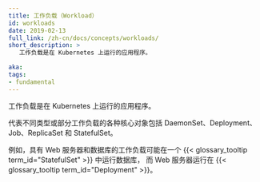 ```yaml
---
title: 工作负载（Workload）
id: workloads
date: 2019-02-13
full_link: /zh-cn/docs/concepts/workloads/
short_description: >
   工作负载是在 Kubernetes 上运行的应用程序。

aka: 
tags:
- fundamental
---
```

<!-- 
title: Workload
id: workloads
date: 2019-02-13
full_link: /docs/concepts/workloads/
short_description: >
   A workload is an application running on Kubernetes.

aka: 
tags:
- fundamental
-->

<!-- 
   A workload is an application running on Kubernetes.
-->
   工作负载是在 Kubernetes 上运行的应用程序。

<!--more--> 

<!-- 
Various core objects that represent different types or parts of a workload
include the DaemonSet, Deployment, Job, ReplicaSet, and StatefulSet objects.

For example, a workload that has a web server and a database might run the
database in one {{< glossary_tooltip term_id="StatefulSet" >}} and the web server
in a {{< glossary_tooltip term_id="Deployment" >}}.
-->
代表不同类型或部分工作负载的各种核心对象包括 DaemonSet、Deployment、Job、ReplicaSet 和 StatefulSet。

例如，具有 Web 服务器和数据库的工作负载可能在一个
{{< glossary_tooltip term_id="StatefulSet" >}} 中运行数据库，
而 Web 服务器运行在 {{< glossary_tooltip term_id="Deployment" >}}。